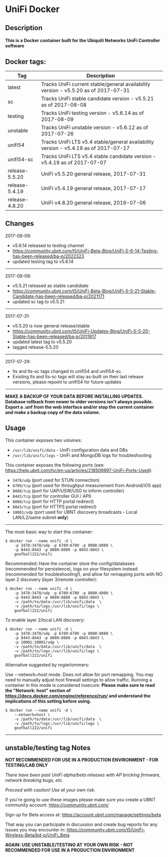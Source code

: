 # UniFi Docker

## Description

#### This is a Docker container built for the Ubiquiti Networks UniFi Controller software

## Docker tags:
| Tag | Description |
| --- | --- |
| latest | Tracks UniFi current stable/general availability version - v5.5.20 as of 2017-07-31 |
| sc | Tracks UniFi stable candidate version - v5.5.21 as of 2017-08-08 |
| testing | Tracks UniFi testing version - v5.6.14 as of 2017-08-09 |
| unstable | Tracks UniFi unstable version - v5.6.12 as of 2017-07-26 |
| unifi54 | Tracks UniFi LTS v5.4 stable/general availability version - v5.4.19 as of 2017-07-17 |
| unifi54-sc | Tracks UniFi LTS v5.4 stable candidate version - v5.4.19 as of 2017-07-07 |
| release-5.5.20 | UniFi v5.5.20 general release, 2017-07-31 |
| release-5.4.19 | UniFi v5.4.19 general release, 2017-07-17 |
| release-4.8.20 | UniFi v4.8.20 general release, 2016-07-06 |

## Changes

2017-08-09:
* v5.6.14 released to testing channel
* https://community.ubnt.com/t5/UniFi-Beta-Blog/UniFi-5-6-14-Testing-has-been-released/ba-p/2022323
* updated testing tag to v5.6.14

---

2017-08-08:
* v5.5.21 released as stable candidiate
* https://community.ubnt.com/t5/UniFi-Beta-Blog/UniFi-5-5-21-Stable-Candidate-has-been-released/ba-p/2021171
* updated sc tag to v5.5.21

---

2017-07-31:
* v5.5.20 is now general release/stable
* https://community.ubnt.com/t5/UniFi-Updates-Blog/UniFi-5-5-20-Stable-has-been-released/ba-p/2011817
* updated latest tag to v5.5.20
* tagged release-5.5.20

---

2017-07-29:
* lts and lts-sc tags changed to unifi54 and unifi54-sc.
* Existing lts and lts-sc tags will stay as-built on their last release versions, please repoint to unifi54 for future updates

---


**MAKE A BACKUP OF YOUR DATA BEFORE INSTALLING UPDATES.**
**Database rollback from newer to older versions isn't always possible.**
**Export a .unf from the web interface and/or stop the current container and make a backup copy of the data volume.**


## Usage

This container exposes two volumes:
* `/usr/lib/unifi/data` - UniFi configuration data and DBs
* `/usr/lib/unifi/logs` - UniFi and MongoDB logs for troubleshooting

This container exposes the following ports (see: https://help.ubnt.com/hc/en-us/articles/218506997-UniFi-Ports-Used):
* `3478/udp` (port used for STUN connection)
* `6789/tcp` (port used for throughput measurement from Android/iOS app)
* `8080/tcp` (port for UAP/USW/USG to inform controller)
* `8443/tcp` (port for controller GUI / API)
* `8880/tcp` (port for HTTP portal redirect)
* `8843/tcp` (port for HTTPS portal redirect)
* `10001/udp` (port used for UBNT discovery broadcasts - Local LAN/L2/same subnet **only**)

---

The most basic way to start this container:

```
$ docker run --name unifi -d \
	-p 3478:3478/udp -p 6789:6789 -p 8080:8080 \
	-p 8443:8443 -p 8880:8880 -p 8843:8843 \
	goofball222/unifi
```


Recommended:
Have the container store the config/databases (recommended for persistence), logs on your filesystem instead (recommended for troubleshooting!), and allow for remapping ports with NO layer 2 discovery (layer 3/remote controller):

```
$ docker run --name unifi -d \
	-p 3478:3478/udp -p 6789:6789 -p 8080:8080 \
	-p 8443:8443 -p 8880:8880 -p 8843:8843 \
	-v /path/to/data:/usr/lib/unifi/data  \
	-v /path/to/logs:/usr/lib/unifi/logs \
	goofball222/unifi
```


To enable layer 2/local LAN discovery:

```
$ docker run --name unifi -d \
	-p 3478:3478/udp -p 6789:6789 -p 8080:8080 \
	-p 8443:8443 -p 8880:8880 -p 8843:8843 \
	-p 10001:10001/udp \
	-v /path/to/data:/usr/lib/unifi/data  \
	-v /path/to/logs:/usr/lib/unifi/logs \
	goofball222/unifi
```


Alternative suggested by rogierlommers: 

Use --network=host mode. Does not allow for port remapping. You may need to manually adjust host firewall settings to allow traffic. Running a container in this mode is considered insecure:
**Please make sure to read the "Network: host" section of https://docs.docker.com/engine/reference/run/ and understand the implications of this setting before using.**

```
$ docker run --name unifi -d \
	--network=host \
	-v /path/to/data:/usr/lib/unifi/data  \
	-v /path/to/logs:/usr/lib/unifi/logs \
	goofball222/unifi
```


---

## unstable/testing tag Notes

**NOT RECOMMENDED FOR USE IN A PRODUCTION ENVIRONMENT - FOR TESTING/LAB ONLY**

_There have been past UniFi alpha/beta releases with AP bricking firmware, network breaking bugs, etc._

_Proceed with caution! Use at your own risk._

If you're going to use these images please make sure you create a UBNT community account:
https://community.ubnt.com/

Sign up for Beta access at:
https://account.ubnt.com/manage/settings/beta

That way you can participate in discussion and create bug reports for any issues you may encounter in:
https://community.ubnt.com/t5/UniFi-Wireless-Beta/bd-p/UniFi_Beta

**AGAIN: USE UNSTABLE/TESTING AT YOUR OWN RISK - NOT RECOMMENDED FOR USE IN A PRODUCTION ENVIRONMENT**

[//]: # (Licensed under the Apache 2.0 license)
[//]: # (Copyright 2016 The Goofball - goofball222@gmail.com)
